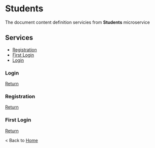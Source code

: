 # Students

The document content definition servicies from **Students** microservice

## Services

* [Registration](#Registration)  
* [First Login](#First-Login)  
* [Login](#Login)  

### Login

[Return](#Session)

### Registration

[Return](#Session)

### First Login

[Return](#Session)

< Back to [Home](../home.md)